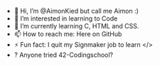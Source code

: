 - 👋 Hi, I’m @AimonKied but call me Aimon :)
- 👀 I’m interested in learning to Code
- 🌱 I’m currently learning C, HTML and CSS.
- 📫 How to reach me: Here on GitHub
- ⚡ Fun fact: I quit my Signmaker job to learn </>
-  ? Anyone tried 42-Codingschool?

<!---
AimonKied/AimonKied is a ✨ special ✨ repository because its `README.md` (this file) appears on your GitHub profile.
You can click the Preview link to take a look at your changes.
--->
